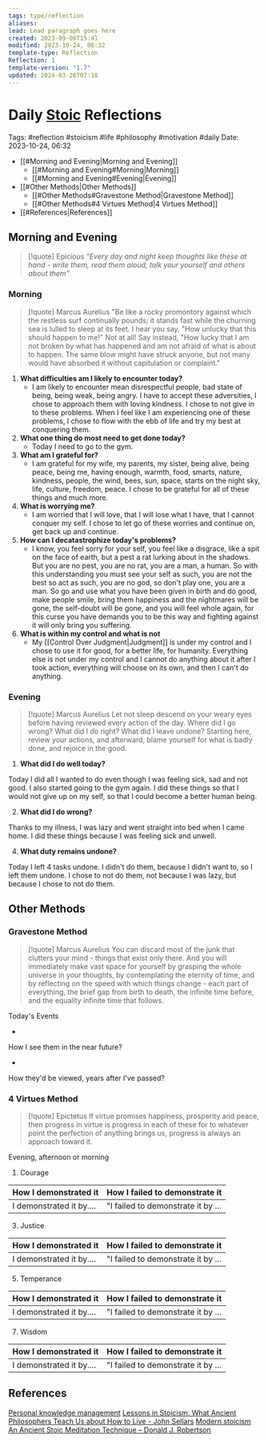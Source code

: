 ```yaml
---
tags: type/reflection
aliases: 
lead: Lead paragraph goes here
created: 2023-09-06T15:41
modified: 2023-10-24, 06:32
template-type: Reflection
Reflection: 1
template-version: "1.7"
updated: 2024-03-26T07:18
---
```



# Daily [Stoic](../SLIP-BOX/Stoicism.md) Reflections

Tags:  #reflection #stoicism #life #philosophy #motivation #daily 
Date: 2023-10-24, 06:32

- [[#Morning and Evening|Morning and Evening]]
	- [[#Morning and Evening#Morning|Morning]]
	- [[#Morning and Evening#Evening|Evening]]
- [[#Other Methods|Other Methods]]
	- [[#Other Methods#Gravestone Method|Gravestone Method]]
	- [[#Other Methods#4 Virtues Method|4 Virtues Method]]
- [[#References|References]]


## Morning and Evening

> [!quote] Epicious 
> _"Every day and night keep thoughts like these at hand - write them, read them aloud, talk your yourself and others about them"_

### Morning

> [!quote] Marcus Aurelius
> "Be like a rocky promontory against which the restless surf continually pounds; it stands fast while the churning sea is lulled to sleep at its feet. I hear you say, "How unlucky that this should happen to me!" Not at all! Say instead, "How lucky that I am not broken by what has happened and am not afraid of what is about to happen. The same blow might have struck anyone, but not many would have absorbed it without capitulation or complaint."

1. **What difficulties am I likely to encounter today?**
	- I am likely to encounter mean disrespectful people, bad state of being, being weak, being angry. I have to accept these adversities, I chose to approach them with loving kindness. I chose to not give in to these problems. When I feel like I am experiencing one of these problems, I chose to flow with the ebb of life and try my best at conquering them. 
2. **What one thing do most need to get done today?**
	- Today I need to go to the gym.
1. **What am I grateful for?**
	- I am grateful for my wife, my parents, my sister, being alive, being peace, being me, having enough, warmth, food, smarts, nature, kindness, people, the wind, bees, sun, space, starts on the night sky, life, culture, freedom, peace. I chose to be grateful for all of these things and much more.   
2. **What is worrying me?**
	- I am worried that I will love, that I will lose what I have, that I cannot conquer my self. I chose to let go of these worries and continue on, get back up and continue.
3. **How can I decatastrophize today's problems?**
	- I know, you feel sorry for your self, you feel like a disgrace, like a spit on the face of earth, but a pest a rat lurking about in the shadows. But you are no pest, you are no rat, you are a man, a human. So with this understanding you must see your self as such, you are not the best so act as such, you are no god, so don't play one, you are a man. So go and use what you have been given in birth and do good, make people smile, bring them happiness and the nightmares will be gone, the self-doubt will be gone, and you will feel whole again, for this curse you have demands you to be this way and fighting against it will only bring you suffering. 
4. **What is within my control and what is not**
	- My [[Control Over Judgment|Judgment]] is under my control and I chose to use it for good, for a better life, for humanity. Everything else is not under my control and I cannot do anything about it after I took action, everything will choose on its own, and then I can't do anything.
 
### Evening

> [!quote] Marcus Aurelius
> Let not sleep descend on your weary eyes before having reviewed every action of the day. Where did I go wrong? What did I do right? What did I leave undone? Starting here, review your actions, and afterward, blame yourself for what is badly done, and rejoice in the good.

1. **What did I do well today?**

Today I did all I wanted to do even though I was feeling sick, sad and not good. I also started going to the gym again. I did these things so that I would not give up on my self, so that I could become a better human being. 

2. **What did I do wrong?**

Thanks to my illness, I was lazy and went straight into bed when I came home. I did these things because I was feeling sick and unwell. 

4. **What duty remains undone?**

Today I left 4 tasks undone. I didn't do them, because I didn't want to, so I left them undone. I chose to not do them, not because I was lazy, but because I chose to not do them. 

## Other Methods

### Gravestone Method

> [!quote] Marcus Aurelius
> You can discard most of the junk that clutters your mind - things that exist only there. And you will immediately make vast space for yourself by grasping the whole universe in your thoughts, by contemplating the eternity of time, and by reflecting on the speed with which things change - each part of everything, the brief gap from birth to death, the infinite time before, and the equality infinite time that follows. 

Today's Events 

-

How I see them in the near future? 

-

How they'd be viewed, years after I've passed?

### 4 Virtues Method

> [!quote] Epictetus 
> If virtue promises happiness, prosperity and peace, then progress in virtue is progress in each of these for to whatever point the perfection of anything brings us, progress is always an approach toward it.

Evening, afternoon or morning

1. Courage 

| How I demonstrated it  | How I failed to demonstrate it |
| ------------------- | ---------------- |
| I demonstrated it by....                 | "I failed to demonstrate it by ...              |

3. Justice

| How I demonstrated it  | How I failed to demonstrate it |
| ------------------- | ---------------- |
| I demonstrated it by....                 | "I failed to demonstrate it by ...             

5. Temperance

| How I demonstrated it  | How I failed to demonstrate it |
| ------------------- | ---------------- |
| I demonstrated it by....                 | "I failed to demonstrate it by ...             

7. Wisdom

| How I demonstrated it  | How I failed to demonstrate it |
| ------------------- | ---------------- |
| I demonstrated it by....                 | "I failed to demonstrate it by ...             

## References

[Personal knowledge management](Personal%20knowledge%20management.md)
[Lessons in Stoicism: What Ancient Philosophers Teach Us about How to Live - John Sellars](https://books.google.cz/books/about/Lessons_in_Stoicism.html?id=ky84zQEACAAJ&redir_esc=y)
[Modern stoicism](https://modernstoicism.com/)
[An Ancient Stoic Meditation Technique – Donald J. Robertson](https://donaldrobertson.name/2017/03/22/an-ancient-stoic-meditation-technique/)


